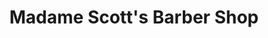 ---
title: "Madame Scott's Barber Shop"
url: /oakland/madame-scotts-barber-shop/
shop: hairdresser
---